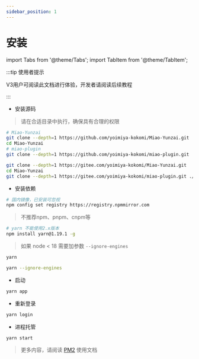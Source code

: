 ```yaml
---
sidebar_position: 1
---
```


# 安装

import Tabs from '@theme/Tabs';
import TabItem from '@theme/TabItem';

:::tip 使用者提示

V3用户可阅读此文档进行体验，开发者请阅读后续教程

:::

- 安装源码

> 请在合适目录中执行，确保具有合理的权限

<Tabs>
  <TabItem value="16" label="Gitee" default>

```bash
# Miao-Yunzai
git clone --depth=1 https://github.com/yoimiya-kokomi/Miao-Yunzai.git
cd Miao-Yunzai
# miao-plugin
git clone --depth=1 https://github.com/yoimiya-kokomi/miao-plugin.git ./plugins/miao-plugin/
```

  </TabItem>
  <TabItem value="18" label="Github" default>

```bash
git clone --depth=1 https://gitee.com/yoimiya-kokomi/Miao-Yunzai.git
cd Miao-Yunzai
git clone --depth=1 https://gitee.com/yoimiya-kokomi/miao-plugin.git ./plugins/miao-plugin/
```

  </TabItem>
</Tabs>

- 安装依赖

```bash
# 国内镜像，已安装可忽视
npm config set registry https://registry.npmmirror.com
```

> 不推荐npm、pnpm、cnpm等

```bash
# yarn 不能使用2.x版本
npm install yarn@1.19.1 -g
```

<Tabs>
  <TabItem value="16" label="node>=18" default>

> 如果 node < 18 需要加参数 `--ignore-engines`

```bash
yarn
```

  </TabItem>
  <TabItem value="18" label="node<18" default>

```sh
yarn --ignore-engines
```

  </TabItem>
</Tabs>

- 启动

```sh
yarn app
```

- 重新登录

```sh
yarn login
```

- 进程托管

```sh
yarn start
```

> 更多内容，请阅读 [PM2](https://pm2.keymetrics.io/) 使用文档
